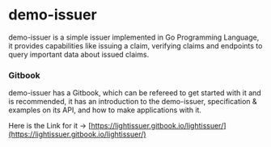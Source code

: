 # demo-issuer

demo-issuer is a simple issuer implemented in Go Programming Language, it provides capabilities like issuing a claim, verifying claims and endpoints to query important data about issued claims.

### Gitbook

demo-issuer has a Gitbook, which can be refereed to get started with it and is recommended, it has an introduction to the demo-issuer, specification & examples on its API, and how to make applications with it.

Here is the Link for it -> [https://lightissuer.gitbook.io/lightissuer/](https://lightissuer.gitbook.io/lightissuer/)
